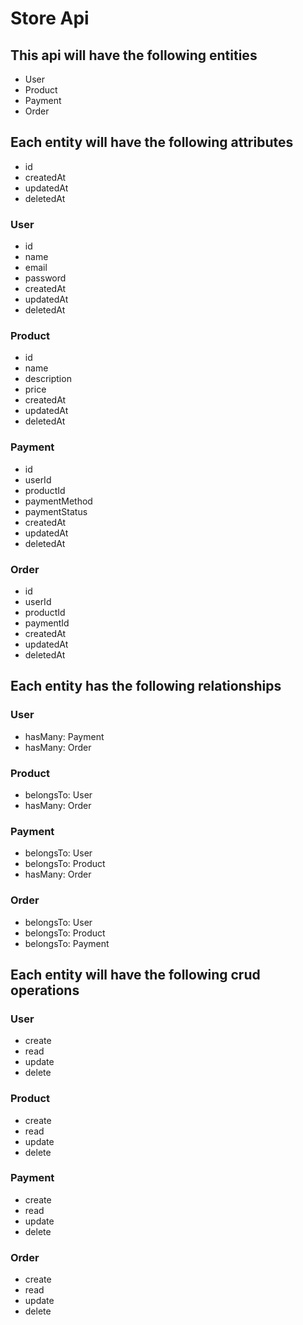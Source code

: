 # Store Api

## This api will have the following entities

- User
- Product
- Payment
- Order

## Each entity will have the following attributes

- id
- createdAt
- updatedAt
- deletedAt

### User

- id
- name
- email
- password
- createdAt
- updatedAt
- deletedAt

### Product

- id
- name
- description
- price
- createdAt
- updatedAt
- deletedAt

### Payment

- id
- userId
- productId
- paymentMethod
- paymentStatus
- createdAt
- updatedAt
- deletedAt

### Order

- id
- userId
- productId
- paymentId
- createdAt
- updatedAt
- deletedAt

## Each entity has the following relationships

### User

- hasMany: Payment
- hasMany: Order

### Product

- belongsTo: User
- hasMany: Order

### Payment

- belongsTo: User
- belongsTo: Product
- hasMany: Order

### Order

- belongsTo: User
- belongsTo: Product
- belongsTo: Payment

## Each entity will have the following crud operations

### User

- create
- read
- update
- delete

### Product

- create
- read
- update
- delete

### Payment

- create
- read
- update
- delete

### Order

- create
- read
- update
- delete
